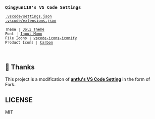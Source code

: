 <samp><b>Qingyun119's VS Code Settings</b></samp>

[`.vscode/settings.json`](./.vscode/settings.json)<br>
[`.vscode/extensions.json`](./.vscode/extensions.json)<br>


<p align="left">
<sub><samp>Theme | <a href="https://marketplace.visualstudio.com/items?itemName=LQYld.doli-theme">Doli Theme</a><br>Font | <a href="http://input.fontbureau.com/">Input Mono</a><br>
File Icons | <a href="https://marketplace.visualstudio.com/items?itemName=LQYld.vscode-icons-iconify">vscode-icons-iconify</a><br>
Product Icons | <a href="https://github.com/antfu/vscode-icons-carbon">Carbon</a></samp></sub>
</p>

<br>

## 🌸 Thanks

This project is a modification of [**antfu's VS Code Setting**](https://github.com/antfu/vscode-settings) in the form of Fork.

## LICENSE

MIT
